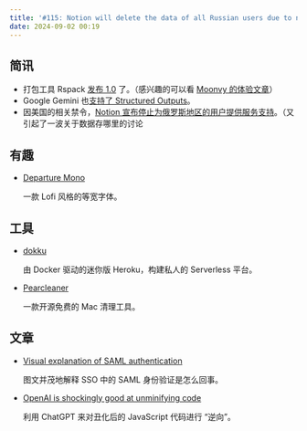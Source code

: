 ```yaml
---
title: '#115: Notion will delete the data of all Russian users due to new U.S. sanctions.'
date: 2024-09-02 00:19
---
```




## 简讯

- 打包工具 Rspack [发布 1.0](https://rspack.dev/blog/announcing-1-0) 了。（感兴趣的可以看 [Moonvy 的体验文章](https://moonvy.com/blog/post/2024/migrate-vite-to-rsbuild/)）
- Google Gemini 也[支持了 Structured Outputs](https://ai.google.dev/gemini-api/docs/json-mode?lang=python#supply-schema-in-config)。
- 因美国的相关禁令，[Notion 宣布停止为俄罗斯地区的用户提供服务支持](https://www.notion.so/help/restrictions-for-customers-based-in-russia)。（又引起了一波关于数据存哪里的讨论

## 有趣

- [Departure Mono](https://departuremono.com/)
  
    一款 Lofi 风格的等宽字体。
    

## 工具

- [dokku](https://github.com/dokku/dokku)
  
    由 Docker 驱动的迷你版 Heroku，构建私人的 Serverless 平台。
    
- [Pearcleaner](https://github.com/alienator88/Pearcleaner)
  
    一款开源免费的 Mac 清理工具。
    

## 文章

- [Visual explanation of SAML authentication](https://www.sheshbabu.com/posts/visual-explanation-of-saml-authentication/)
  
    图文并茂地解释 SSO 中的 SAML 身份验证是怎么回事。
    
- [OpenAI is shockingly good at unminifying code](https://glama.ai/blog/2024-08-29-reverse-engineering-minified-code-using-openai)
  
    利用 ChatGPT 来对丑化后的 JavaScript 代码进行 “逆向”。